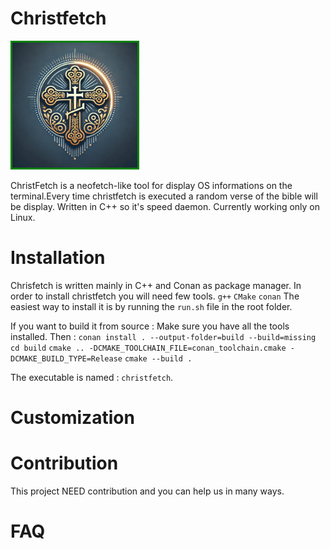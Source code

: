# Christfetch
 <img src="christfettt.webp" alt="logo ChristFetch" width="200" height="200" style="border: 3px solid green; text-align: center;" >

ChristFetch is a neofetch-like tool for display OS informations on the terminal.Every time christfetch is executed a random verse of the bible will be display. Written in C++ so it's speed daemon.
Currently working only on Linux.

# Installation 
Chrisfetch is written mainly in C++ and Conan as package manager. 
In order to install christfetch you will need few tools.
  `g++`
  `CMake`
  `conan`
The easiest way to install it is by running the `run.sh` file in the root folder.

If you want to build it from source : 
Make sure you have all the tools installed.
Then : 
 `conan install . --output-folder=build --build=missing`
 `cd build`
 `cmake .. -DCMAKE_TOOLCHAIN_FILE=conan_toolchain.cmake -DCMAKE_BUILD_TYPE=Release`
 `cmake --build .`

 The executable is named : `christfetch`.

# Customization

# Contribution
  This project NEED contribution and you can help us in many ways.
  <link>

# FAQ
